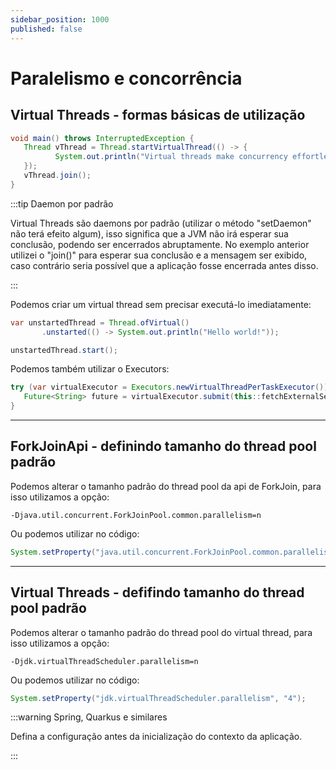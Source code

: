 ```yaml
---
sidebar_position: 1000
published: false
---
```


# Paralelismo e concorrência 

## Virtual Threads - formas básicas de utilização

```java
void main() throws InterruptedException {
   Thread vThread = Thread.startVirtualThread(() -> {
          System.out.println("Virtual threads make concurrency effortless! See for yourself.");
   });
   vThread.join();
}
```

:::tip Daemon por padrão

Virtual Threads são daemons por padrão (utilizar o método "setDaemon" não terá efeito algum), isso significa que a JVM 
não irá esperar sua conclusão, podendo ser encerrados abruptamente. No exemplo anterior utilizei o "join()" para esperar 
sua conclusão e a mensagem ser exibido, caso contrário seria possível que a aplicação fosse encerrada antes disso.

:::

Podemos criar um virtual thread sem precisar executá-lo imediatamente:
```java
var unstartedThread = Thread.ofVirtual()
       .unstarted(() -> System.out.println("Hello world!"));

unstartedThread.start();
```

Podemos também utilizar o Executors:
```java
try (var virtualExecutor = Executors.newVirtualThreadPerTaskExecutor()) { 
   Future<String> future = virtualExecutor.submit(this::fetchExternalServiceResponse);
}
```

---
## ForkJoinApi - definindo tamanho do thread pool padrão

Podemos alterar o tamanho padrão do thread pool da api de ForkJoin, para isso utilizamos a opção:
```shell
-Djava.util.concurrent.ForkJoinPool.common.parallelism=n
```

Ou podemos utilizar no código:
```java
System.setProperty("java.util.concurrent.ForkJoinPool.common.parallelism", "4");
```

---
## Virtual Threads - defifindo tamanho do thread pool padrão

Podemos alterar o tamanho padrão do thread pool do virtual thread, para isso utilizamos a opção:
```shell
-Djdk.virtualThreadScheduler.parallelism=n
```

Ou podemos utilizar no código:
```java
System.setProperty("jdk.virtualThreadScheduler.parallelism", "4");
```

:::warning Spring, Quarkus e similares

Defina a configuração antes da inicialização do contexto da aplicação. 

:::
